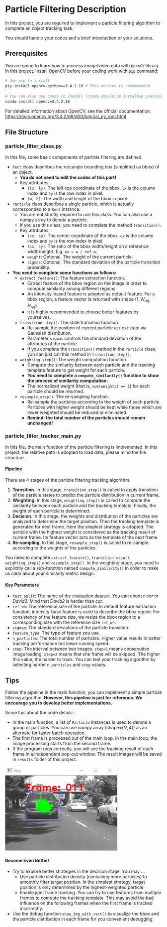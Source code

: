 # Particle Filtering Description

In this project, you are required to implement a particle filtering algorithm to complete an object tracking task.

You should handle your codes and a brief introduction of your solutions.

## Prerequisites

You are going to learn how to process image/video data with `OpenCV` library in this project. Install OpenCV  before your coding work with `pip` command:

```bash
# Use pip to install
pip install opencv-python==3.4.2.16 # This version is recommanded.

# You can also use conda to install (conda should be installed previously)
conda install opencv=3.4.2.16
```

For detailed information about OpenCV, see the official documentation: https://docs.opencv.org/3.4.2/d6/d00/tutorial_py_root.html

## File Structure

### particle_filter_class.py

In this file, some basic components of particle filtering are defined.

- `Rect` class describes the rectangle bounding box (simplified as bbox) of an object.
  - **You do not need to edit the codes of this part!**
  - Key attributes:
    - `(lx, ly)`: The left-top coordinate of the bbox. `lx` is the column index and `ly` is the row index in pixel.
    - `(w, h)`: The width and height of the bbox in pixel.
- `Particle` class describes a single particle, which is actually corresponded to a `Rect` instance.
  - You are not strictly required to use this class. You can also use a numpy array to denote a particle.
  - If you use this class, you need to complete the method `transition()`.
  - Key attributes:
    - `(cx, cy)`: The center coordinate of the bbox. `cx` is the column index and `cy` is the row index in pixel.
    - `(sx, sy)`: The ratio of the bbox width/height on a reference width/height. E.g. `sx = w / ref_w`.
    - `weight`: Optional. The weight of the current particle.
    - `sigmas`: Optional. The standard deviation of the particle transition probability.
- **You need to complete some functions as follows:**
  - `extract_feature()`: The feature extraction function.
    - Extract feature of the bbox region on the image in order to compute similarity among different regions.
    - An intensity-based feature is adopted as default feature. For a bbox region, a feature vector is returned with shape $(1, W_{ref}, H_{ref})$.
    - It is highly recommended to choose better features by yourselves.
  - `transition_step()`: The state transition function.
    - Re-sample the position of current particle at next state via Gaussian distribution.
    - Parameter `sigmas` controls the standard deviation of the attributes of the particle.
    - If you complete the `transition()` method in the `Particle` class, you can just call this method in `transition_step()`.
  - `weighting_step()`: The weight computation function.
    - Compute the similarity between each particle and the tracking template feature to get weight for each particle.
    - **You need to complete a `compute_similarity()` function to show the process of similarity computation.**
    - The normalized weight (that is, `sum(weights) == 1`) for each particle should be returned.
  - `resample_step()`: The re-sampling function.
    - Re-sample the particles according to the weight of each particle. Particles with higher weight should be kept while those which are lower weighted should be reduced or eliminated.
    - **Remind: the total number of  the particles should remain unchanged!**

### particle_filter_tracker_main.py

In this file, the main function of the particle filtering is implemented. In this project, the relative path is adopted to load data, please mind the file structure.

#### Pipeline

There are 4 stages of the particle filtering tracking algorithm.

1. **Transition**. In this stage, `transition_step()` is called to apply transition of the particle states to predict the particle distribution in current frame.
2. **Weighting**. In this stage, `weighting_step()` is called to compute the similarity between each particle and the tracking template. Finally, the weight of each particle is determined.
3. **Decision**. In this stage, the weights and distribution of the particles are analyzed to determine the target position. Then the tracking template is generated for next frame. Here the simplest strategy is adopted: The particle with the highest weight is considered as the tracking result of current frame. Its feature vector acts as the template of the next frame.
4. **Re-sampling**. In this stage, `resample_step()` is called to re-sample according to the weights of the particles.

You need to complete `extract_feature()`, `transition_step()`, `weighting_step()` and `resample_step()`. In the weighting stage, you need to explicitly call a sub-function named `compute_similarity()` in order to make us clear about your similarity metric design.

#### Key Parameters

* `test_split`: The name of the evaluation dataset. You can choose *car* or *David2*. Mind that *David2* is harder than *car*.
* `ref_wh`: The reference size of the particle. In default feature extraction function, intensity-base feature is used to describe the bbox region. For consistency of the feature size, we resize the bbox region to a corresponding size with the reference size `ref_wh`.
* `sigmas`: The standard deviations of the particle transition.
* `feature_type`: The type of feature you use.
* `n_particles`: The total number of particles. Higher value results in better tracking performance but lower running speed.
* `step`: The interval between two images. `step=1` means consecutive image loading; `step=2` means that one frame will be skipped. The higher this value, the harder to track. You can test your tracking algorithm by selecting harder `n_particles` and `step` values.

## Tips

Follow the pipeline in the main function, you can implement a simple particle filtering algorithm. **However, this pipeline is just for reference. We encourage you to develop better implementations.**

Some tips about the code details:

- In the main function, a list of `Particle` instances is used to denote a group of particles. You can use numpy array (shape=$(N,4)$) as an alternate for faster batch operation.
- The first frame is processed out of the main loop. In the main loop, the image processing starts from the second frame.
- If the program runs correctly, you will see the tracking result of each frame in a independent pop-out window. The result images will be saved in `results` folder of this project.

![running](./1556260535124.png)

#### Become Even Better!

* Try to explore better strategies in the decision stage. You may ...
  * Use particle distribution density (containing more particles) to smoothly filter target position. In the simplest strategy, target position is only determined by the highest-weighted particle.
  * Enable joint frame tracking. You can try to use features from multiple frames to compute the tracking template. This may avoid the bad influence on the following frames when the first frame is tracked incorrectly.
* Use the debug function `show_img_with_rect()` to visualize the bbox and the particle distribution in each frame for you convenient debugging.

